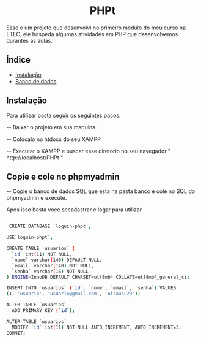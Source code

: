 <center><h1>PHPt</h1></center>

Esse e um projeto que desenvolvi no primeiro modulo do meu curso na ETEC, ele hospeda algumas atividades em PHP que desenvolvemos durantes as aulas.

## Índice

- [Instalação](#instalação)
- [Banco de dados](#Copie-e-cole-no-phpmyadmin)


## Instalação

Para utilizar basta seguir os seguintes pacos:

-- Baixar o projeto em sua maquina

-- Colocalo no htdocs do seu XAMPP

-- Executar o XAMPP e buscar esse diretorio no seu navegador " http://localhost/PHPt "

 ## Copie e cole no phpmyadmin
-- Copie o banco de dados SQL que esta na pasta banco e cole no SQL do phpmyadmin e execute.

Apos isso basta voce secadastrar e logar para utilizar 
```bash

 CREATE DATABASE `loguin-phpt`;

USE`loguin-phpt`;

CREATE TABLE `usuarios` (
  `id` int(11) NOT NULL,
  `nome` varchar(140) DEFAULT NULL,
  `email` varchar(140) NOT NULL,
  `senha` varchar(16) NOT NULL
) ENGINE=InnoDB DEFAULT CHARSET=utf8mb4 COLLATE=utf8mb4_general_ci;

INSERT INTO `usuarios` (`id`, `nome`, `email`, `senha`) VALUES
(1, 'usuario', 'usuario@gmail.com', 'oirausu23');

ALTER TABLE `usuarios`
  ADD PRIMARY KEY (`id`);

ALTER TABLE `usuarios`
  MODIFY `id` int(11) NOT NULL AUTO_INCREMENT, AUTO_INCREMENT=3;
COMMIT;


